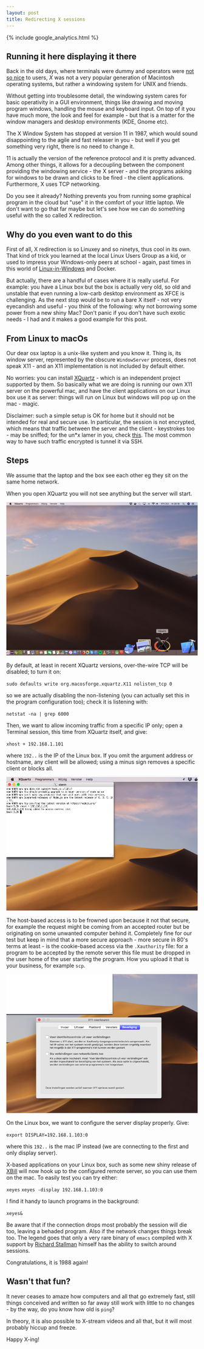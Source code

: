 ```yaml
---
layout: post
title: Redirecting X sessions
---
```


{% include google_analytics.html %}

## Running it here displaying it there
Back in the old days, where terminals were dummy and operators were [not so nice](http://bofh.bjash.com/) to users, *X* was not a very popular generation of Macintosh operating systems, but rather a windowing system for UNIX and friends.

Without getting into troublesome detail, the windowing system cares for basic operativity in a GUI environment, things like drawing and moving program windows, handling the mouse and keyboard input. On top of it you have much more, the look and feel for example - but that is a matter for the window managers and desktop environments (KDE, Gnome etc).

The X Window System has stopped at version 11 in 1987, which would sound disappointing to the agile and fast releaser in you - but well if you get something very right, there is no need to change it.

11 is actually the version of the reference protocol and it is pretty advanced. Among other things, it allows for a decoupling between the component providing the windowing service - the X server - and the programs asking for windows to be drawn and clicks to be fired - the client applications. Furthermore, X uses TCP networking.

Do you see it already? Nothing prevents you from running some graphical program in the cloud but "use" it in the comfort of your little laptop. We don't want to go that far maybe but let's see how we can do something useful with the so called X redirection.

## Why do you even want to do this

First of all, X redirection is so Linuxey and so ninetys, thus cool in its own. That kind of trick you learned at the local Linux Users Group as a kid, or used to impress your Windows-only peers at school - again, past times in this world of [Linux-in-Windows](https://docs.microsoft.com/en-us/windows/wsl/install-win10) and Docker.

But actually, there are a handful of cases where it is really useful. For example: you have a Linux box but the box is actually very old, so old and unstable that even running a low-carb desktop environment as XFCE is challenging. As the next stop would be to run a bare X itself - not very eyecandish and useful - you think of the following: why not borrowing some power from a new shiny Mac? Don't panic if you don't have such exotic needs - I had and it makes a good example for this post.

## From Linux to macOs

Our dear osx laptop is a unix-like system and you know it. Thing is, its window server, represented by the obscure `WindowServer` process, does not speak X11 - and an X11 implementation is not included by default either.

No worries: you can install [XQuartz](https://support.apple.com/en-us/HT201341) - which is an independent project supported by them. So basically what we are doing is running our own X11 server on the powerful mac, and have the client applications on our Linux box use it as server: things will run on Linux but windows will pop up on the mac - magic.

Disclaimer: such a simple setup is OK for home but it should not be intended for real and secure use. In particular, the session is not encrypted, which means that traffic between the server and the client - keystrokes too - may be sniffed; for the un*x lamer in you, check [this](https://tools.kali.org/sniffingspoofing/xspy). The most common way to have such traffic encrypted is tunnel it via SSH.

## Steps

We assume that the laptop and the box see each other eg they sit on the same home network.

When you open XQuartz you will not see anything but the server will start.

![alt text](xquartz.png "XQuartz on a shiny Mojave")

By default, at least in recent XQuartz versions, over-the-wire TCP will be disabled; to turn it on:

`sudo defaults write org.macosforge.xquartz.X11 nolisten_tcp 0`

so we are actually disabling the non-listening (you can actually set this in the program configuration too); check it is listening with:

`netstat -na | grep 6000`

Then, we want to allow incoming traffic from a specific IP only; open a Terminal session, this time from XQuartz itself, and give:

`xhost + 192.168.1.101`

where `192..` is the IP of the Linux box. If you omit the argument address or hostname, any client will be allowed; using a minus sign removes a specific client or blocks all.

![alt text](xhost.png "Command on a nude terminal")

The host-based access is to be frowned upon because it not that secure, for example the request might be coming from an accepted router but be originating on some unwanted computer behind it. Completely fine for our test but keep in mind that a more secure approach - more secure in 80's terms at least - is the cookie-based access via the `.Xauthority` file: for a program to be accepted by the remote server this file must be dropped in the user home of the user starting the program. How you upload it that is your business, for example `scp`.

![alt text](options.png "Lato sensu ecurity options")

On the Linux box, we want to configure the server display properly. Give:

`export DISPLAY=192.168.1.103:0`

where this `192..` is the mac IP instead (we are connecting to the first and only display server).

X-based applications on your Linux box, such as some new shiny release of [XBill](https://en.wikipedia.org/wiki/XBill) will now hook up to the configured remote server, so you can use them on the mac. To easily test you can try either:

`xeyes`
`xeyes -display 192.168.1.103:0`

I find it handy to launch programs in the background:

`xeyes&`

Be aware that if the connection drops most probably the session will die too, leaving a behaded program. Also if the network changes things break too. The legend goes that only a very rare binary of `emacs` compiled with X support by [Richard Stallman](https://upload.wikimedia.org/wikipedia/commons/7/7b/Richard_Stallman_-_F%C3%AAte_de_l%27Humanit%C3%A9_2014_-_010.jpg) himself has the ability to switch around sessions.

Congratulations, it is 1988 again!

## Wasn't that fun?

It never ceases to amaze how computers and all that go extremely fast, still things conceived and written so far away still work with little to no changes - by the way, do you know how old is `ping`?

In theory, it is also possible to X-stream videos and all that, but it will most probably hiccup and freeze.

Happy X-ing!
